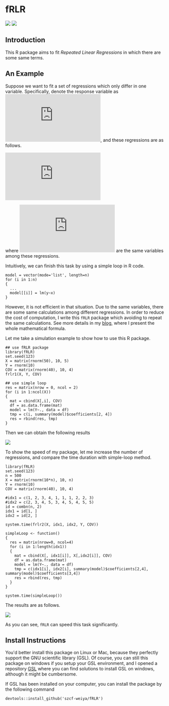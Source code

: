 # fRLR

[![](https://travis-ci.org/szcf-weiya/fRLR.svg?branch=master)](https://travis-ci.org/szcf-weiya/fRLR)
[![](http://cranlogs.r-pkg.org/badges/fRLR)](http://cran.rstudio.com/web/packages/fRLR/index.html)
## Introduction

This R package aims to fit *Repeated Linear Regressions* in which there are some same terms.

## An Example

Suppose we want to fit a set of regressions which only differ in one variable. Specifically, denote the response variable as ![](https://latex.codecogs.com/gif.latex?y), and these regressions are as follows.

![](https://latex.codecogs.com/gif.latex?%5Cbegin%7Barray%7D%7Bll%7D%20y%26%5Csim%20x_1%20&plus;%20cov_1%20&plus;%20cov_2&plus;%5Cldots&plus;cov_m%5C%5C%20y%26%5Csim%20x_2%20&plus;%20cov_1%20&plus;cov_2&plus;%5Cldots&plus;cov_m%5C%5C%20%5Ccdot%20%26%5Csim%20%5Ccdots%5C%5C%20y%26%5Csim%20x_n%20&plus;%20cov_1%20&plus;cov_2&plus;%5Cldots&plus;cov_m%5C%5C%20%5Cend%7Barray%7D)

where ![](https://latex.codecogs.com/gif.latex?%24cov_i%2C%20i%3D1%2C%5Cldots%2C%20m%24) are the same variables among these regressions.

Intuitively, we can finish this task by using a simple loop in R code.

```
model = vector(mode='list', length=n)
for (i in 1:n)
{
  ...
  model[[i]] = lm(y~x)
}
```

However, it is not efficient in that situation. Due to the same variables, there are some same calculations among different regressions. In order to reduce the cost of computation, I write this `fRLR` package which avoiding to repeat the same calculations. See more details in my [blog](https://stats.hohoweiya.xyz//regression/2017/09/26/An-R-Package-Fit-Repeated-Linear-Regressions/), where I present the whole mathematical formula.



Let me take a simulation example to show how to use this R package.

```
## use fRLR package
library(fRLR)
set.seed(123)
X = matrix(rnorm(50), 10, 5)
Y = rnorm(10)
COV = matrix(rnorm(40), 10, 4)
frlr1(X, Y, COV)

## use simple loop
res = matrix(nrow = 0, ncol = 2)
for (i in 1:ncol(X))
{
  mat = cbind(X[,i], COV)
  df = as.data.frame(mat)
  model = lm(Y~., data = df)
  tmp = c(i, summary(model)$coefficients[2, 4])
  res = rbind(res, tmp)
}
```

Then we can obtain the following results

![](https://stats.hohoweiya.xyz/images//frlr_ex1.png)

To show the speed of my package, let me increase the number of regressions, and compare the time duration with simple-loop method.

```
library(fRLR)
set.seed(123)
n = 500
X = matrix(rnorm(10*n), 10, n)
Y = rnorm(10)
COV = matrix(rnorm(40), 10, 4)

#idx1 = c(1, 2, 3, 4, 1, 1, 1, 2, 2, 3)
#idx2 = c(2, 3, 4, 5, 3, 4, 5, 4, 5, 5)
id = combn(n, 2)
idx1 = id[1, ]
idx2 = id[2, ]

system.time(frlr2(X, idx1, idx2, Y, COV))

simpleLoop <- function()
{
  res = matrix(nrow=0, ncol=4)
  for (i in 1:length(idx1))
  {
    mat = cbind(X[, idx1[i]], X[,idx2[i]], COV)
    df = as.data.frame(mat)
    model = lm(Y~., data = df)
    tmp = c(idx1[i], idx2[i], summary(model)$coefficients[2,4], summary(model)$coefficients[3,4])
    res = rbind(res, tmp)
  }
}

system.time(simpleLoop())
```

The results are as follows.

![](https://stats.hohoweiya.xyz/images//frlr_speed.png)

As you can see, `fRLR` can speed this task significantly.

## Install Instructions

You'd better install this package on Linux or Mac, because they perfectly support the GNU scientific library (GSL). Of course, you can still this package on windows if you setup your GSL environment, and I opened a repository [GSL](https://github.com/szcf-weiya/GSLwin) where you can find solutions to install GSL on windows, although it might be cumbersome.

If GSL has been installed on your computer, you can install the package by the following command
```
devtools::install_github('szcf-weiya/fRLR')
```
